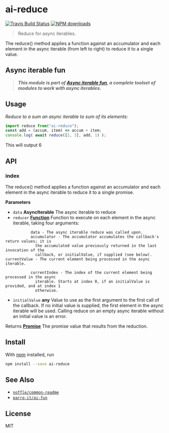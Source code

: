 # ai-reduce

[![Travis Build Status](https://img.shields.io/travis/parro-it/ai-reduce/master.svg)](http://travis-ci.org/parro-it/ai-reduce)
[![NPM downloads](https://img.shields.io/npm/dt/ai-reduce.svg)](https://npmjs.org/package/ai-reduce)

> Reduce for async iterables.

The reduce() method applies a function against an accumulator and each element
in the async iterable (from left to right) to reduce it to a single value.

## Async iterable fun

> **_This module is part of
> [Async iterable fun](https://github.com/parro-it/ai-fun), a complete toolset
> of modules to work with async iterables._**

## Usage

_Reduce to a sum an async iterable to sum of its elements:_

```js
import reduce from("ai-reduce");
const add = (accum, item) => accum + item;
console.log( await reduce([2, 3], add, 1) );
```

This will output 6

## API

<!-- Generated by documentation.js. Update this documentation by updating the source code. -->

### index

The reduce() method applies a function against an accumulator and each element
in the async iterable to reduce it to a single promise.

**Parameters**

* `data` **AsyncIterable** The async iterable to reduce
* `reducer`
  **[Function](https://developer.mozilla.org/en-US/docs/Web/JavaScript/Reference/Statements/function)**
  Function to execute on each element in the async iterable, taking four
  arguments:

```
           data - The async iterable reduce was called upon.
           accumulator - The accumulator accumulates the callback's return values; it is
             the accumulated value previously returned in the last invocation of the
             callback, or initialValue, if supplied (see below).       currentValue - The current element being processed in the async iterable.

           currentIndex - The index of the current element being processed in the async
             iterable. Starts at index 0, if an initialValue is provided, and at index 1
             otherwise.
```

* `initialValue` **any** Value to use as the first argument to the first call of
  the callback. If no initial value is supplied, the first element in the async
  iterable will be used. Calling reduce on an empty async iterable without an
  initial value is an error.

Returns
**[Promise](https://developer.mozilla.org/en-US/docs/Web/JavaScript/Reference/Global_Objects/Promise)**
The promise value that results from the reduction.

## Install

With [npm](https://npmjs.org/) installed, run

```bash
npm install --save ai-reduce
```

## See Also

* [`noffle/common-readme`](https://github.com/noffle/common-readme)
* [`parro-it/ai-fun`](https://github.com/parro-it/ai-fun)

## License

MIT
